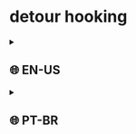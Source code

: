# detour hooking

<details><summary><h2>🌐 EN-US</h2></summary>

### What is hooking?
Hooking is the concept of redirecting existing code flow. This makes possible to modify, block or change the behavior of a function or code at given address for many purposes, including defensive/offensive reasons like monitoring calls to a function, blocking dangerous actions, modifying/reading parameters passed or hiding information/code by faking results (or changing return values) to bypass antivirus checks for example

![output](https://github.com/LeonardoSasaki/detour-hooking/blob/main/img/output.png?raw=true)

### What is detour hooking?
Detour hooking is just one among plenty other hooking methods, like IAT, VMT, VEH, etc. Detours usually works by inserting a jmp instruction at a given address to redirect code execution. Even though a call instruction instead of a jmp is possible, it may not always fit the purpose due to the code returning to the original function, also it will overwrite your target function prologue if you choose to overwrite the beggining of it, which is another problem you would need to take care of. A jmp is the most ideal and the most used.

In this code, we hooked two functions: MessageBoxA from WinAPI (if compiled on windows, obviously) and a function i wrote myself (in case you compile for linux). Take a look at MessageBoxA disassembly on memory before hooking:
![original](https://github.com/LeonardoSasaki/detour-hooking/blob/main/img/orig.png?raw=true)

And after hooking:
![hooked](https://github.com/LeonardoSasaki/detour-hooking/blob/main/img/hooked.png?raw=true)
As you can see, the beggining of the code changed to a jump to our function. Here is what i did: first, i got a pointer to MessageBoxA function address querying it using GetProcAddress, passing the first parameter as the handle to the module where this function is located (user32.dll) and the second parameter was the name of the function itself. There are other methods you can use to get the target address, for example by pattern scanning. It allows for finding not just a function, but a specific piece of code anywhere in the process. After i got the target function address, i changed page protection to be able to write to it (generally functions are compiled to .text segment for default, which doesnt has write permission) and wrote this piece of code: 
```
E9 xx xx xx xx
```
E9 is the hexadecimal value for relative jump near instruction, followed by "xx xx xx xx", that is the 4 byte long offset to jump (which we will write soon). Being E9 (1 byte length) + the offset (4 bytes length) = 5 bytes long, here is how you calculate the offset: ``` destination - target function - 5 ```
By doing that, you will be overwriting 5 bytes with a jump to your code. Make sure your hooked function has the same prototype as the target function (return type, calling convention, parameters) or else things might go wrong. For example in my code, i replicated MessageBoxA:
```
int __stdcall hooked_function(
        HWND    hWnd,
        LPCSTR  lpText,
        LPCSTR  lpCaption,
        UINT    uType)
```
From original Microsoft documentation, we have:
```
int MessageBox(
  HWND    hWnd,
  LPCTSTR lpText,
  LPCTSTR lpCaption,
  UINT    uType)
```
##### *source: https://docs.microsoft.com/en-us/windows/win32/api/winuser/nf-winuser-messagebox*
You might have noticed that there are 2 differences: __stdcall and the function name. In fact, function name does not change anything at all. After compiled, every function is just code in memory, they don't exactly have names (except for exported functions, of course, but still they do not have their name on its body). You will get a compile error if you use the same name, since you're re-defining a existing function. And about the __stdcall, its just the calling convention. Functions from WinAPI uses stdcall as default,  you could even change it to "WINAPI" macro, with extends to __stdcall. I myself had the project settings to compile functions with __cdecl calling convention by default, but you  might be asking: "what is a calling convention?" From wikipedia,
> A calling convention is an implementation-level (low-level) scheme for how subroutines receive parameters from their caller and how they return a result. Differences in various implementations include where parameters, return values, return addresses and scope links are placed (registers, stack or memory etc.), and how the tasks of preparing for a function call and restoring the environment afterwards are divided between the caller and the callee.
##### *source: https://en.wikipedia.org/wiki/Calling_convention*

After executing my code, you will see that every call to MessageBoxA will be redirected to my own function, which will output "Call to MessageBox redirected, parameters passed: " + the parameters, as you already have seen in the first image on the top of this readme

### Detection vectors
Since this is a method oftenly used by malwares and cheats, i will be also talking about detection vectors. As aforementioned, this method involves modifying memory page protection and writing in a section which is supposed to not change. Here we have 2 major vectors: the call to VirtualProtect, which can be monitored for modifications of .text memory space and the bytepatching of code in functions. Bytepatching can be detected by integrity checks, and if what is in memory differs from what is in disk then a red flag is raised. Some things you could do to circumvent the detection is:
* Modify the memory protection from a external application using VirtualProtectEx (in windows) or using other methods, that way, hooks to VirtualProtect inside the target application won't catch it
* Hook the integrity check routines and manipulate the results
* Make a jump hook in mid-function so a simple check for initial function bytes won't find a detour, making it slight more difficult to detect
* If a relative short jump is present inside the function code, you can simply overwrite the offset instead of creating a new jump instruction

After all, this is a simple method that has difficult to hide vectors, if you're dealing with antivirus/anticheats then you should know its inner workings
</summary></details>

<details><summary><h2>🌐 PT-BR</h2></summary>

### O que é hooking?
Hooking é o conceito de redirecionar o fluxo código existente. Isso permite modificar, bloquear ou alterar o comportamento de uma função ou código em um dado endereço para vários propósitos, incluindo razões ofensivas/defensivas como monitorar chamadas para uma função, bloquear ações perigosas, ler/modificar parâmetros passados ou esconder informações/código falsificando o resultado (por exemplo mudando o valor de retorno da função), para bypassar verificações de antivírus por exemplo.

![output](https://github.com/LeonardoSasaki/detour-hooking/blob/main/img/output.png?raw=true)

### O que detour hooking?
Hooking de detour é apenas um entre vários outros métodos, como IAT, VMT, VEH, etc. Detours geralmente funcionam inserindo uma instrução jmp em um dado endereço de memória para redirecionar o fluxo do código. Apesar de uma instrução "call" poder ser usada ao invés de um jmp, ele nem sempre satisfaz o propósito devido ao fato do código retornar para a função original após retornar, além que ele sobrescreverá o prologue da função se você escolher sobrescrever os bytes iniciais da função, que é outro problema que você teria que resolver. Um jmp é o mais ideal e o mais utilizado.

Neste código, nós hookamos duas funções: MessageBoxA da WinAPI (se compilado em Windows, óbviamente) e uma função que eu mesmo escrevi (caso você compile para Linux). Dê uma olhada no disassembly do MessageBoxA antes do hook:
![original](https://github.com/LeonardoSasaki/detour-hooking/blob/main/img/orig.png?raw=true)

E após o hook:
![hooked](https://github.com/LeonardoSasaki/detour-hooking/blob/main/img/hooked.png?raw=true)
Como você pode ver, o início do código alterou para um jmp para nossa função. Aqui está o que eu fiz: primeiro, consegui um ponteiro para o MessageBoxA com a função GetProcAddress, passando o primeiro parâmetro como uma handle para o módulo onde esta função está localizada (user32.dll), enquanto o segundo parâmetro era o própio nome da função. Há outros métodos que você pode usar para obter o endereço alvo, como o pattern scanning por exemplo. Este método permite obter o endereço de qualquer pedaço específico de código, como funções e trechos de código. Depois que eu obtive o endereço da função, eu mudei a proteção da página de memória para poder escrever nela (geralmente, as funções são compiladas na seção .text, que não possui permissão de escritura por padrão) e então escrevi este pedaço de código:
```
E9 xx xx xx xx
```
E9, que é o valor hexadecimal para a instrução relative jmp near (a tradução fica algo como "pulo curto relativo"), seguido de "xx xx xx xx", o qual será escrito a distância de 4 bytes para se pular na memória. Sendo E9 (de tamanho de um byte) + a distância (4 bytes) = 5 bytes, aqui está como é calculado a distância (ou offset, se preferir chamar assim): ``` destino - endereço para hookar - 5 ```
Fazendo isto, você estará sobrescrevendo 5 bytes na memória com um pulo para o seu código. Certifique-se de que o protótipo de sua função é a mesma função a qual você está hookando (mesmo tipo de retorno, convenção de chamada e parâmetros), se não vários erros podem ocorrer. No meu código, eu repliquei o MessageBoxA:
```
int __stdcall hooked_function(
        HWND    hWnd,
        LPCSTR  lpText,
        LPCSTR  lpCaption,
        UINT    uType)
```
Na documentação oficial da microsoft, temos que:
```
int MessageBox(
  HWND    hWnd,
  LPCTSTR lpText,
  LPCTSTR lpCaption,
  UINT    uType)
```
##### *fonte: https://docs.microsoft.com/en-us/windows/win32/api/winuser/nf-winuser-messagebox*
Você pode ter reparado que há 2 diferenças: o __stdcall e o nome da função. De fato, o nome da função não altera nada. Após compilado, todas funções são apenas códigos na memória, eles não possuem exatamente um "nome" no corpo delas (exceto para as funções exportadas, claro, mas nem mesmo elas possuem um "nome" no corpo delas). Porém, o código falhará na compilação caso você redefina a função utilizando o mesmo nome dela. Na minha função, eu defini a convenção de chamada como __stdcall pois as funções da WinAPI a utilizam como padrão, e em minhas configurações do VS2019 estava setado para a convenção de chamada padrão ser __cdecl, portanto foi necessário especificar (eu poderia até utilizar a macro WINAPI, que expande para __stdcall). Mas agora, você esteve estar se perguntando: "o que é uma convenção de chamada?" Da wikipedia,
> Em ciência da computação, convenção de chamadas de função é um esquema o qual as funções de um programa recebem parâmetros das funções chamadoras e como elas retornam um resultado. Essas convenções diferem de acordo com as linguagens de programação, os sistemas operacionais e CPUs.
##### *fonte: https://pt.wikipedia.org/wiki/Conven%C3%A7%C3%A3o_de_chamada_de_fun%C3%A7%C3%B5es*

Após executar meu código, você verá que todas as chamadas para MessageBoxA vão ser redirecionadas para minha própia função. a qual printará "Call to MessageBox redirected, parameters passed: " + os parâmetros, como você já viu na primeira imagem no topo deste readme

### Vetores de detecção
Já que este é um método muito usado por malwares e cheats, eu também vou falar sobre vetores de detecção. Como mencionado antes, este método envolve modificar a proteção de páginas de memória e escrever em um segmento de código constante. Aqui temos 2 grandes vetores: a chamada para o VirtualProtect, o qual pode ser monitorado contra a modificação da proteção do espaço de memória pertencente ao segmento .text e o bytepatching de código em funções. Bytepatching pode ser detectado por verificações de integridade, por exemplo caso o que está em memória difere com o que está em disco, então uma bandeira vermelha é acionada. Algumas coisas que você pode fazer para evitar a detecção são:

* Modificar a proteção da memória externamente usando VirtualProtectEx (no windows) ou utilizando outros métodos, desta forma, hooks para o VirtualProtect dentro da aplicação alvo não captarão esta alteração
* Hookar as verificações de integridade e manipular os resultados
* Inserir um jmp no meio da função ao invés do início dela, assim uma simples verificação pelos bytes iniciais de uma função não encontrarão um detour, tornando um pouco mais complexo a detecção
* Se um relative short jmp já estiver presente dentro da função alvo, você pode simplesmente sobrescrever este offset ao invés de criar um novo jmp

Apesar de tudo, este é um método simples que possui vetores difíceis de ocultar. Se você está lidando com um antivírus ou anticheat, então é esperado que você conheça o funcionamento do tal dito software
</summary></details>
